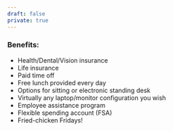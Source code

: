```yaml
---
draft: false
private: true
---
```


### Benefits:
- Health/Dental/Vision insurance
- Life insurance
- Paid time off
- Free lunch provided every day
- Options for sitting or electronic standing desk
- Virtually any laptop/monitor configuration you wish
- Employee assistance program
- Flexible spending account (FSA)
- Fried-chicken Fridays!

